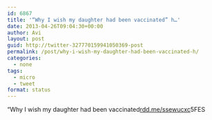 ```yaml
---
id: 6867
title: '“Why I wish my daughter had been vaccinated” h…'
date: 2013-04-26T09:04:30+00:00
author: Avi
layout: post
guid: http://twitter-327770159941050369-post
permalink: /post/why-i-wish-my-daughter-had-been-vaccinated-h/
categories:
  - none
tags:
  - micro
  - tweet
format: status
---
```

“Why I wish my daughter had been vaccinated[rdd.me/ssewucxc](http://rdd.me/ssewucxc)5FES